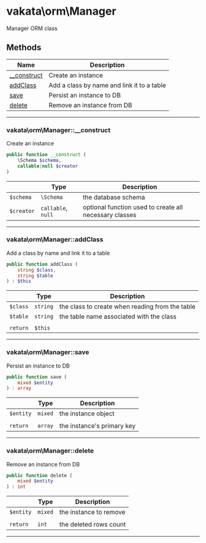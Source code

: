 # vakata\orm\Manager
Manager ORM class

## Methods

| Name | Description |
|------|-------------|
|[__construct](#vakata\orm\manager__construct)|Create an instance|
|[addClass](#vakata\orm\manageraddclass)|Add a class by name and link it to a table|
|[save](#vakata\orm\managersave)|Persist an instance to DB|
|[delete](#vakata\orm\managerdelete)|Remove an instance from DB|

---



### vakata\orm\Manager::__construct
Create an instance  


```php
public function __construct (  
    \Schema $schema,  
    callable|null $creator  
)   
```

|  | Type | Description |
|-----|-----|-----|
| `$schema` | `\Schema` | the database schema |
| `$creator` | `callable`, `null` | optional function used to create all necessary classes |

---


### vakata\orm\Manager::addClass
Add a class by name and link it to a table  


```php
public function addClass (  
    string $class,  
    string $table  
) : $this    
```

|  | Type | Description |
|-----|-----|-----|
| `$class` | `string` | the class to create when reading from the table |
| `$table` | `string` | the table name associated with the class |
|  |  |  |
| `return` | `$this` |  |

---


### vakata\orm\Manager::save
Persist an instance to DB  


```php
public function save (  
    mixed $entity  
) : array    
```

|  | Type | Description |
|-----|-----|-----|
| `$entity` | `mixed` | the instance object |
|  |  |  |
| `return` | `array` | the instance's primary key |

---


### vakata\orm\Manager::delete
Remove an instance from DB  


```php
public function delete (  
    mixed $entity  
) : int    
```

|  | Type | Description |
|-----|-----|-----|
| `$entity` | `mixed` | the instance to remove |
|  |  |  |
| `return` | `int` | the deleted rows count |

---

